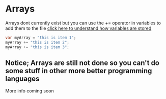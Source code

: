 # Arrays
<div id="warn">

</div>

Arrays dont currently exist but you can use the += operator in variables to add them to the file [click here to understand how variables are stored](https://mervinpais.github.io/Easy14_Programing_language/webpages/tutorials/howDoesEasy14MakeVariables.html)
```csharp
var myArray = "this is item 1";
myArray += "this is item 2";
myArray += "this is item 3";
```

## Notice; Arrays are still not done so you can't do some stuff in other more better programming languages

More info coming soon
